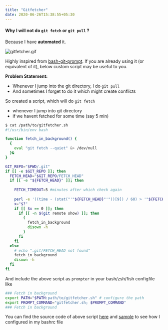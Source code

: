 ```yaml
---
title: "Gitfetcher"
date: 2020-06-26T15:38:55+05:30
---
```


#### Why I will not do `git fetch` or `git pull` ?

Because I have **automated** it.

![gitfetcher.gif](/gitfetcher.gif)

Highly inspired from [bash-git-prompt](https://github.com/magicmonty/bash-git-prompt). If you are already using it (or equivalent of it), below custom script may be useful to you.

**Problem Statement:** 

- Whenever I jump into the git directory, I do `git pull`
- And sometimes I forget to do it which might create conflicts

So created a script, which will do `git fetch`

- whenever I jump into git directory
- if we havent fetched for some time (say 5 min)

```sh
$ cat /path/to/gitfetcher.sh
#!/usr/bin/env bash

function fetch_in_background() {
  {
    eval "git fetch --quiet" &> /dev/null
  }&
}

GIT_REPO="$PWD/.git"
if [[ -e $GIT_REPO ]]; then
  FETCH_HEAD="$GIT_REPO/FETCH_HEAD"
  if [[ -e "${FETCH_HEAD}" ]]; then
    
    FETCH_TIMEOUT=5 #minutes after which check again
    
    perl -e '((time - (stat("'"${FETCH_HEAD}"'"))[9]) / 60) > '"${FETCH_TIMEOUT}"' && exit(0) || exit(1)'
    x="$?"
    if [[ $x == 0 ]]; then
      if [[ -n $(git remote show) ]]; then
        (
          fetch_in_background
          disown -h
        )
      fi
    fi
  else 
    # echo ".git/FETCH_HEAD not found"
    fetch_in_background
    disown -h
  fi
fi

```

And include the above script as `prompter` in your bash/zsh/fish configfile like

```sh
### Fetch in background
export PATH="$PATH:path/to/gitfetcher.sh" # configure the path
export PROMPT_COMMAND="gitfetcher.sh; $PROMPT_COMMAND"
### Fetch in background
```


You can find the source code of above script [here](https://github.com/dineshba/dotfiles/blob/master/gitfetcher.sh) and [sample](https://github.com/dineshba/dotfiles/blob/master/.bashrc#L33-L36) to see how I configured in my bashrc file